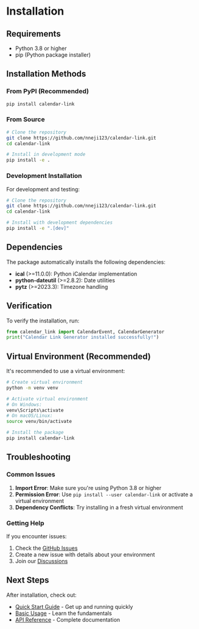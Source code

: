 # Installation

## Requirements

- Python 3.8 or higher
- pip (Python package installer)

## Installation Methods

### From PyPI (Recommended)

```bash
pip install calendar-link
```

### From Source

```bash
# Clone the repository
git clone https://github.com/nneji123/calendar-link.git
cd calendar-link

# Install in development mode
pip install -e .
```

### Development Installation

For development and testing:

```bash
# Clone the repository
git clone https://github.com/nneji123/calendar-link.git
cd calendar-link

# Install with development dependencies
pip install -e ".[dev]"
```

## Dependencies

The package automatically installs the following dependencies:

- **ical** (>=11.0.0): Python iCalendar implementation
- **python-dateutil** (>=2.8.2): Date utilities
- **pytz** (>=2023.3): Timezone handling

## Verification

To verify the installation, run:

```python
from calendar_link import CalendarEvent, CalendarGenerator
print("Calendar Link Generator installed successfully!")
```

## Virtual Environment (Recommended)

It's recommended to use a virtual environment:

```bash
# Create virtual environment
python -m venv venv

# Activate virtual environment
# On Windows:
venv\Scripts\activate
# On macOS/Linux:
source venv/bin/activate

# Install the package
pip install calendar-link
```

## Troubleshooting

### Common Issues

1. **Import Error**: Make sure you're using Python 3.8 or higher
2. **Permission Error**: Use `pip install --user calendar-link` or activate a virtual environment
3. **Dependency Conflicts**: Try installing in a fresh virtual environment

### Getting Help

If you encounter issues:

1. Check the [GitHub Issues](https://github.com/nneji123/calendar-link/issues)
2. Create a new issue with details about your environment
3. Join our [Discussions](https://github.com/nneji123/calendar-link/discussions)

## Next Steps

After installation, check out:

- [Quick Start Guide](quick-start.md) - Get up and running quickly
- [Basic Usage](basic-usage.md) - Learn the fundamentals
- [API Reference](../api/calendar-event.md) - Complete documentation 